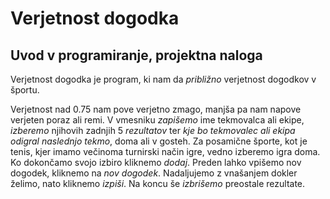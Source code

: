 # Verjetnost dogodka

## Uvod v programiranje, projektna naloga

Verjetnost dogodka je program, ki nam da *približno* verjetnost dogodkov v športu.

Verjetnost nad 0.75 nam pove verjetno zmago, manjša pa nam napove verjeten poraz ali remi.
V vmesniku *zapišemo* ime tekmovalca ali ekipe, *izberemo* njihovih zadnjih 5 *rezultatov* ter *kje bo tekmovalec ali ekipa odigral naslednjo tekmo*, doma ali v gosteh. Za posamične športe, kot je tenis, kjer imamo večinoma turnirski način igre, vedno izberemo igra doma. 
Ko dokončamo svojo izbiro kliknemo *dodaj*.
Preden lahko vpišemo nov dogodek, kliknemo na *nov dogodek*.
Nadaljujemo z vnašanjem dokler želimo, nato kliknemo *izpiši*.
Na koncu še *izbrišemo* preostale rezultate.
